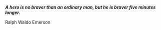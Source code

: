 _**A hero is no braver than an ordinary man, but he is braver five minutes longer.**_

Ralph Waldo Emerson